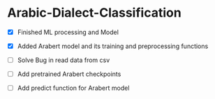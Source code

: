 # Arabic-Dialect-Classification

- [x] Finished ML processing and Model
- [X] Added Arabert model and its training and preprocessing functions
- [ ] Solve Bug in read data from csv
- [ ] Add pretrained Arabert checkpoints
- [ ] Add predict function for Arabert model



